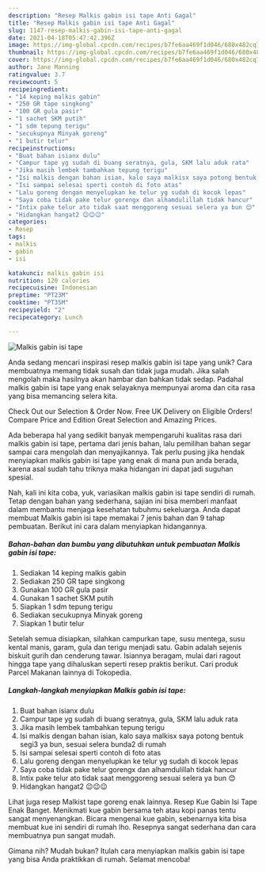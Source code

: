 ```yaml
---
description: "Resep Malkis gabin isi tape Anti Gagal"
title: "Resep Malkis gabin isi tape Anti Gagal"
slug: 1147-resep-malkis-gabin-isi-tape-anti-gagal
date: 2021-04-18T05:47:42.396Z
image: https://img-global.cpcdn.com/recipes/b7fe6aa469f1d046/680x482cq70/malkis-gabin-isi-tape-foto-resep-utama.jpg
thumbnail: https://img-global.cpcdn.com/recipes/b7fe6aa469f1d046/680x482cq70/malkis-gabin-isi-tape-foto-resep-utama.jpg
cover: https://img-global.cpcdn.com/recipes/b7fe6aa469f1d046/680x482cq70/malkis-gabin-isi-tape-foto-resep-utama.jpg
author: Jane Manning
ratingvalue: 3.7
reviewcount: 5
recipeingredient:
- "14 keping malkis gabin"
- "250 GR tape singkong"
- "100 GR gula pasir"
- "1 sachet SKM putih"
- "1 sdm tepung terigu"
- "secukupnya Minyak goreng"
- "1 butir telur"
recipeinstructions:
- "Buat bahan isianx dulu"
- "Campur tape yg sudah di buang seratnya, gula, SKM lalu aduk rata"
- "Jika masih lembek tambahkan tepung terigu"
- "Isi malkis dengan bahan isian, kalo saya malkisx saya potong bentuk segi3 ya bun, sesuai selera bunda2 di rumah"
- "Isi sampai selesai sperti contoh di foto atas"
- "Lalu goreng dengan menyelupkan ke telur yg sudah di kocok lepas"
- "Saya coba tidak pake telur gorengx dan alhamdulillah tidak hancur"
- "Intix pake telur ato tidak saat menggoreng sesuai selera ya bun 😊"
- "Hidangkan hangat2 😉😉😉"
categories:
- Resep
tags:
- malkis
- gabin
- isi

katakunci: malkis gabin isi 
nutrition: 120 calories
recipecuisine: Indonesian
preptime: "PT23M"
cooktime: "PT35M"
recipeyield: "2"
recipecategory: Lunch

---
```



![Malkis gabin isi tape](https://img-global.cpcdn.com/recipes/b7fe6aa469f1d046/680x482cq70/malkis-gabin-isi-tape-foto-resep-utama.jpg)

Anda sedang mencari inspirasi resep malkis gabin isi tape yang unik? Cara membuatnya memang tidak susah dan tidak juga mudah. Jika salah mengolah maka hasilnya akan hambar dan bahkan tidak sedap. Padahal malkis gabin isi tape yang enak selayaknya mempunyai aroma dan cita rasa yang bisa memancing selera kita.

Check Out our Selection &amp; Order Now. Free UK Delivery on Eligible Orders! Compare Price and Edition Great Selection and Amazing Prices.

Ada beberapa hal yang sedikit banyak mempengaruhi kualitas rasa dari malkis gabin isi tape, pertama dari jenis bahan, lalu pemilihan bahan segar sampai cara mengolah dan menyajikannya. Tak perlu pusing jika hendak menyiapkan malkis gabin isi tape yang enak di mana pun anda berada, karena asal sudah tahu triknya maka hidangan ini dapat jadi suguhan spesial.


Nah, kali ini kita coba, yuk, variasikan malkis gabin isi tape sendiri di rumah. Tetap dengan bahan yang sederhana, sajian ini bisa memberi manfaat dalam membantu menjaga kesehatan tubuhmu sekeluarga. Anda dapat membuat Malkis gabin isi tape memakai 7 jenis bahan dan 9 tahap pembuatan. Berikut ini cara dalam menyiapkan hidangannya.

<!--inarticleads1-->

##### Bahan-bahan dan bumbu yang dibutuhkan untuk pembuatan Malkis gabin isi tape:

1. Sediakan 14 keping malkis gabin
1. Sediakan 250 GR tape singkong
1. Gunakan 100 GR gula pasir
1. Gunakan 1 sachet SKM putih
1. Siapkan 1 sdm tepung terigu
1. Sediakan secukupnya Minyak goreng
1. Siapkan 1 butir telur


Setelah semua disiapkan, silahkan campurkan tape, susu mentega, susu kental manis, garam, gula dan terigu menjadi satu. Gabin adalah sejenis biskuit gurih dan cenderung tawar. Isiannya beragam, mulai dari ragout hingga tape yang dihaluskan seperti resep praktis berikut. Cari produk Parcel Makanan lainnya di Tokopedia. 

<!--inarticleads2-->

##### Langkah-langkah menyiapkan Malkis gabin isi tape:

1. Buat bahan isianx dulu
1. Campur tape yg sudah di buang seratnya, gula, SKM lalu aduk rata
1. Jika masih lembek tambahkan tepung terigu
1. Isi malkis dengan bahan isian, kalo saya malkisx saya potong bentuk segi3 ya bun, sesuai selera bunda2 di rumah
1. Isi sampai selesai sperti contoh di foto atas
1. Lalu goreng dengan menyelupkan ke telur yg sudah di kocok lepas
1. Saya coba tidak pake telur gorengx dan alhamdulillah tidak hancur
1. Intix pake telur ato tidak saat menggoreng sesuai selera ya bun 😊
1. Hidangkan hangat2 😉😉😉


Lihat juga resep Malkist tape goreng enak lainnya. Resep Kue Gabin Isi Tape Enak Banget. Menikmati kue gabin bersama teh atau kopi panas tentu sangat menyenangkan. Bicara mengenai kue gabin, sebenarnya kita bisa membuat kue ini sendiri di rumah lho. Resepnya sangat sederhana dan cara membuatnya pun sangat mudah. 

Gimana nih? Mudah bukan? Itulah cara menyiapkan malkis gabin isi tape yang bisa Anda praktikkan di rumah. Selamat mencoba!
